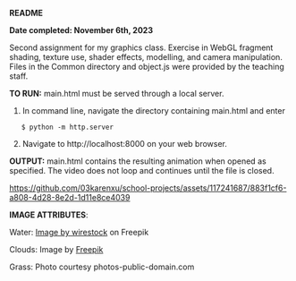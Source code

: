 **README**

**Date completed: November 6th, 2023**

Second assignment for my graphics class. Exercise in WebGL fragment shading, texture use, shader effects, modelling, and camera manipulation. Files in the Common directory and object.js were provided by the teaching staff.

**TO RUN:**
main.html must be served through a local server. 

1. In command line, navigate the directory containing main.html and enter
```
   $ python -m http.server
```
2. Navigate to http://localhost:8000 on your web browser.

**OUTPUT:**
main.html contains the resulting animation when opened as specified. The video does not loop and continues until the file is closed.

https://github.com/03karenxu/school-projects/assets/117241687/883f1cf6-a808-4d28-8e2d-1d11e8ce4039

**IMAGE ATTRIBUTES**:

Water: <a href="https://www.freepik.com/free-photo/high-angle-closeup-shot-crystal-clear-swimming-pool-water_11301383.htm#query=water%20texture&position=8&from_view=search&track=ais">Image by wirestock</a> on Freepik

Clouds: Image by <a href="https://www.freepik.com/free-vector/flat-design-blue-dot-background_29726257.htm#query=blue%20dots&position=2&from_view=keyword&track=ais&uuid=47856082-3fe5-4d43-9003-1320552b8420">Freepik</a>

Grass: Photo courtesy photos-public-domain.com

